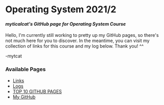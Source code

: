 # Operating System 2021/2
#### _myticalcat's GitHub page for Operating System Course_

Hello, I'm currently still working to pretty up my GitHub pages, so there's not much here for you to discover.
In the meantime, you can visit my collection of links for this course and my log below. Thank you! ^^

-mytcat

### Available Pages  
* [Links](links.md)
* [Logs](TXT/mylog.txt)
* [TOP 10 GITHUB PAGES](TXT/myrank.txt) 
* [My GitHub](https://github.com/myticalcat)

